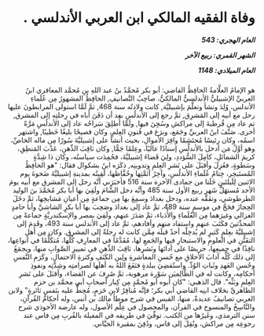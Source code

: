 <h1 dir="rtl">وفاة الفقيه المالكي ابن العربي الأندلسي .</h1>

<h5 dir="rtl">العام الهجري:  543

الشهر القمري: ربيع الآخر

العام الميلادي: 1148</h5>

<p dir="rtl">هو الإمامُ العلَّامةُ الحافِظُ القاضي: أبو بكر مُحمَّدُ بنُ عبد اللهِ بنِ مُحمَّد المعافري ابنُ العربيِّ الإشبيليُّ الأندلسيُّ المالكيُّ، صاحِبُ التَّصانيفِ, الحافِظُ المشهورُ مِن عُلَماءِ الأندلس، وُلِدَ ونشأ وتعلَّمَ بإشبيليَّة, كانت ولادتُه سنة 468, ثمَّ لَمَّا استولى المرابطونَ عليها رحل مع أبيه إلى المَشرِق, ثمَّ رجع إلى الأندلُسِ بعد أن دَفَنَ أباه في رِحلتِه إلى المشرق, ثم عاد مِن قُرطبةَ إلى مراكش وسُجِنَ فيها, ولَمَّا أُطلِقَ سَراحُه عاد إلى الأندلُسِ مَرَّةً أخرى. صَنَّفَ ابنُ العربيِّ وجَمَع، وبرَع في فُنونِ العِلمِ، وكان فصيحًا بليغًا خَطيبًا, واشتهر اسمُه، وكان رئيسًا مُحتَشِمًا وافِرَ الأموالِ، بحيث أنشأَ على إشبيليَّةَ سُورًا مِن ماله الخاصِّ، وهو أوَّلُ مَن أدخل بالأندلُسِ إسنادًا عاليًا، وعِلمًا جَمًّا, وكان ثاقِبَ الذِّهنِ، عَذْبَ المَنطِقِ، كريمَ الشمائلِ، كامِلَ السُّؤددِ، ولِيَ قَضاءَ إشبيليَّةَ، فحُمِدَت سياستُه، وكان ذا شِدَّةٍ وسَطوةٍ، فعُزِلَ وأقبَلَ على نَشرِ العِلمِ وتدوينِه, ذكَرَه ابنُ بشكوال فقال: "هو الحافِظُ المُستَبحِر، خِتامُ عُلَماءِ الأندلُسِ، وآخِرُ أئمَّتِها وحُفَّاظها، لَقِيتُه بمدينةِ إشبيليَّةَ ضَحوةَ يوم الاثنين لِلَيلتَينِ خَلَتا من جمادى الآخرة سنة 516 فأخبَرَني أنَّه رحل إلى المشرق مع أبيه يومَ الأحد مُستهَلَّ شَهرِ ربيع الأول سنة 485 وأنَّه دخل الشَّامَ ولَقِيَ بها أبا بكر مُحَمَّدَ بنَ الوليد الطرطوشي، وتفَقَّه عنده، ودخل بغدادَ وسمِعَ بها مِن جماعةٍ مِن أعيانِ مَشايخِها، ثمَّ دخَلَ الحِجازَ فحَجَّ في موسمٍ سنة 489، ثمَّ عاد إلى بغدادَ وصَحِبَ بها أبا بكرٍ الشاشيَّ وأبا حامدٍ الغزالي وغيرَهما مِن العُلَماءِ والأُدَباء، ثمَّ صَدَرَ عنهم، ولَقِيَ بمصر والإسكندريَّةٍ جماعةً مِن المحدِّثينَ فكَتَبَ عنهم واستفاد منهم وأفادهم، ثمَّ عاد إلى الأندلس سنة 493، وقَدِمَ إلى إشبيليَّةَ بعِلمٍ كَثيرٍ لم يُدخِلْه أحدٌ قبلَه مِمَّن كانت له رِحلةٌ إلى المشرق. وكان مِن أهلِ التفَنُّنِ في العلومِ والاستبحارِ فيها والجَمعِ لها، مُقَدَّمًا في المعارِفِ كُلِّها، مُتكَلِّمًا في أنواعِها، نافِذًا في جميعِها، حريصًا على أدائها ونَشرِها، ثاقِبَ الذِّهنِ في تمييزِ الصَّوابِ منها، ويجمَعُ إلى ذلك كُلِّه آدابَ الأخلاقِ مع حُسنِ المعاشرةِ ولِينِ الكَنَفِ وكثرةِ الاحتمالِ، وكَرَمِ النَّفسِ وحُسنِ العَهدِ وثَباتِ الوُدِّ. واستُقضِيَ ببلدةٍ فنَفَعَ اللهُ به أهلَها لصرامتِه وشِدَّتِه ونفوذِ أحكامِه، وكانت له في الظَّالِميَن سَوْرة مرهوبة، ثمَّ صُرِفَ عن القضاء، وأقبَلَ على نَشرِ العِلمِ وبَثِّه". قال الذهبي: "كان أبوه أبو مُحمَّدٍ مِن كِبار أصحابِ أبي محمَّد بن حزم الظاهريِّ بخلاف ابنِه القاضي أبي بكر؛ فإنَّه مُنافِرٌ لابنِ حَزمٍ، مُحِطٌّ عليه بنَفسٍ ثائرةٍ" ولابن العربي تصانيفُ عديدةٌ، منها، القبس في شرح موطأ مالك بن أنس، وله أحكامُ القُرآنِ، والنَّاسِخُ والمنسوخ في القرآن، والمحصول في عِلْم الأصول، وله عارضة الأحوذي شرح سنن الترمذي، وغَيرُها من الكتب. توفِّيَ في طريقه في المغيلة بالقُربِ مِن فاس عند رجوعِه مِن مراكش، ونُقِلَ إلى فاس، ودُفِنَ بمقبرة الجيَّاني.</p></br>
